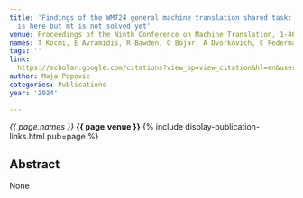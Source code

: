 ```yaml
---
title: 'Findings of the WMT24 general machine translation shared task: the LLM era
  is here but mt is not solved yet'
venue: Proceedings of the Ninth Conference on Machine Translation, 1-46, 2024
names: T Kocmi, E Avramidis, R Bawden, O Bojar, A Dvorkovich, C Federmann, ...
tags: ''
link: 
  https://scholar.google.com/citations?view_op=view_citation&hl=en&user=KdAV2Y0AAAAJ&pagesize=100&sortby=pubdate&citation_for_view=KdAV2Y0AAAAJ:uJ-U7cs_P_0C
author: Maja Popovic
categories: Publications
year: '2024'

---
```


*{{ page.names }}*
**{{ page.venue }}**
{% include display-publication-links.html pub=page %}
## Abstract

None